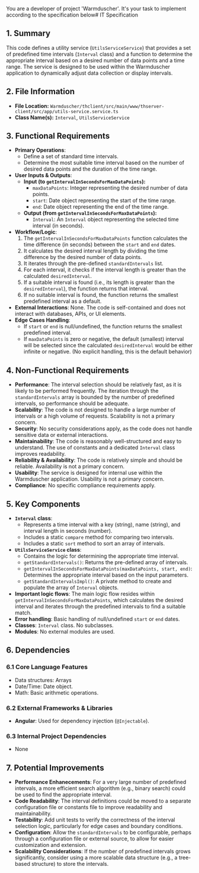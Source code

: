 You are a developer of project 'Warmduscher'. It's your task to implement according to the specification below# IT Specification

## 1. Summary

This code defines a utility service (`UtilsServiceService`) that provides a set of predefined time intervals (`Interval` class) and a function to determine the appropriate interval based on a desired number of data points and a time range. The service is designed to be used within the Warmduscher application to dynamically adjust data collection or display intervals.

## 2. File Information

- **File Location:** `Warmduscher/thclient/src/main/www/thserver-client/src/app/utils-service.service.ts`
- **Class Name(s):** `Interval`, `UtilsServiceService`

## 3. Functional Requirements

- **Primary Operations**:
    - Define a set of standard time intervals.
    - Determine the most suitable time interval based on the number of desired data points and the duration of the time range.
- **User Inputs & Outputs**:
    - **Input (to `getIntervalInSecondsForMaxDataPoints`):**
        - `maxDataPoints`: Integer representing the desired number of data points.
        - `start`: Date object representing the start of the time range.
        - `end`: Date object representing the end of the time range.
    - **Output (from `getIntervalInSecondsForMaxDataPoints`):**
        - `Interval`: An `Interval` object representing the selected time interval (in seconds).
- **Workflow/Logic**:
    1. The `getIntervalInSecondsForMaxDataPoints` function calculates the time difference (in seconds) between the `start` and `end` dates.
    2. It calculates the desired interval length by dividing the time difference by the desired number of data points.
    3. It iterates through the pre-defined `standardIntervals` list.
    4. For each interval, it checks if the interval length is greater than the calculated `desiredInterval`.
    5. If a suitable interval is found (i.e., its length is greater than the `desiredInterval`), the function returns that interval.
    6. If no suitable interval is found, the function returns the smallest predefined interval as a default.
- **External Interactions**: None. The code is self-contained and does not interact with databases, APIs, or UI elements.
- **Edge Cases Handling**:
    - If `start` or `end` is null/undefined, the function returns the smallest predefined interval.
    - If `maxDataPoints` is zero or negative, the default (smallest) interval will be selected since the calculated `desiredInterval` would be either infinite or negative.  (No explicit handling, this is the default behavior)

## 4. Non-Functional Requirements

- **Performance**: The interval selection should be relatively fast, as it is likely to be performed frequently.  The iteration through the `standardIntervals` array is bounded by the number of predefined intervals, so performance should be adequate.
- **Scalability**: The code is not designed to handle a large number of intervals or a high volume of requests.  Scalability is not a primary concern.
- **Security**: No security considerations apply, as the code does not handle sensitive data or external interactions.
- **Maintainability**: The code is reasonably well-structured and easy to understand.  The use of constants and a dedicated `Interval` class improves readability.
- **Reliability & Availability**: The code is relatively simple and should be reliable. Availability is not a primary concern.
- **Usability**: The service is designed for internal use within the Warmduscher application.  Usability is not a primary concern.
- **Compliance**: No specific compliance requirements apply.

## 5. Key Components

- **`Interval` class**:
    - Represents a time interval with a key (string), name (string), and interval length in seconds (number).
    - Includes a static `compare` method for comparing two intervals.
    - Includes a static `sort` method to sort an array of intervals.
- **`UtilsServiceService` class**:
    - Contains the logic for determining the appropriate time interval.
    - `getStandardIntervals()`: Returns the pre-defined array of intervals.
    - `getIntervalInSecondsForMaxDataPoints(maxDataPoints, start, end)`: Determines the appropriate interval based on the input parameters.
    - `getStandardIntervalsImpl()`:  A private method to create and populate the array of `Interval` objects.
- **Important logic flows**: The main logic flow resides within `getIntervalInSecondsForMaxDataPoints`, which calculates the desired interval and iterates through the predefined intervals to find a suitable match.
- **Error handling**: Basic handling of null/undefined `start` or `end` dates.
- **Classes**:  `Interval` class. No subclasses.
- **Modules**:  No external modules are used.

## 6. Dependencies

### 6.1 Core Language Features

- Data structures: Arrays
- Date/Time: Date object.
- Math: Basic arithmetic operations.

### 6.2 External Frameworks & Libraries

- **Angular**: Used for dependency injection (`@Injectable`).

### 6.3 Internal Project Dependencies

- None

## 7. Potential Improvements

- **Performance Enhanecements**: For a very large number of predefined intervals, a more efficient search algorithm (e.g., binary search) could be used to find the appropriate interval.
- **Code Readability**: The interval definitions could be moved to a separate configuration file or constants file to improve readability and maintainability.
- **Testability**: Add unit tests to verify the correctness of the interval selection logic, particularly for edge cases and boundary conditions.
- **Configuration**: Allow the `standardIntervals` to be configurable, perhaps through a configuration file or external source, to allow for easier customization and extension.
- **Scalability Considerations**: If the number of predefined intervals grows significantly, consider using a more scalable data structure (e.g., a tree-based structure) to store the intervals.